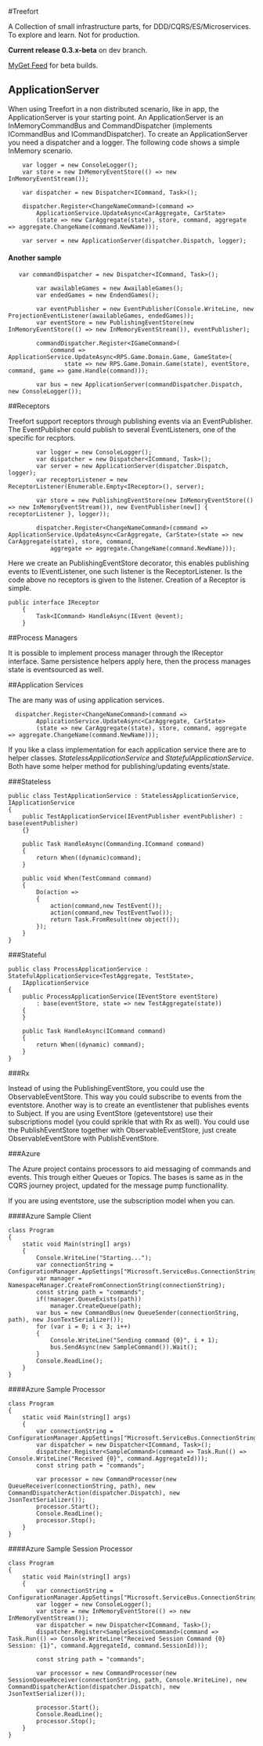 #Treefort

A Collection of small infrastructure parts, for DDD/CQRS/ES/Microservices. To explore and learn. Not for production. 

**Current release 0.3.x-beta** on dev branch.

[MyGet Feed](https://www.myget.org/F/treefort/ "MyGet feed") for beta builds.

## ApplicationServer

When using Treefort in a non distributed scenario, like in app, the ApplicationServer is your starting point.
An ApplicationServer is an InMemoryCommandBus and CommandDispatcher (implements ICommandBus and ICommandDispatcher).
To create an ApplicationServer you need a dispatcher and a logger. The following code shows a simple InMemory scenario.

        var logger = new ConsoleLogger();
        var store = new InMemoryEventStore(() => new InMemoryEventStream());

        var dispatcher = new Dispatcher<ICommand, Task>();
        
        dispatcher.Register<ChangeNameCommand>(command => 
			ApplicationService.UpdateAsync<CarAggregate, CarState>
			(state => new CarAggregate(state), store, command, aggregate => aggregate.ChangeName(command.NewName)));

        var server = new ApplicationServer(dispatcher.Dispatch, logger);

#### Another sample

       var commandDispatcher = new Dispatcher<ICommand, Task>();

            var awailableGames = new AwailableGames();
            var endedGames = new EndendGames();

            var eventPublisher = new EventPublisher(Console.WriteLine, new ProjectionEventListener(awailableGames, endedGames));
            var eventStore = new PublishingEventStore(new InMemoryEventStore(() => new InMemoryEventStream()), eventPublisher);

            commandDispatcher.Register<IGameCommand>(
                command => ApplicationService.UpdateAsync<RPS.Game.Domain.Game, GameState>(
                    state => new RPS.Game.Domain.Game(state), eventStore, command, game => game.Handle(command)));

            var bus = new ApplicationServer(commandDispatcher.Dispatch, new ConsoleLogger());


##Receptors

Treefort support receptors through publishing events via an EventPublisher. The EventPublisher could publish to several EventListeners, one of the specific for recptors.

            var logger = new ConsoleLogger();
            var dispatcher = new Dispatcher<ICommand, Task>();
            var server = new ApplicationServer(dispatcher.Dispatch, logger);
            var receptorListener = new ReceptorListener(Enumerable.Empty<IReceptor>(), server);

            var store = new PublishingEventStore(new InMemoryEventStore(() => new InMemoryEventStream()), new EventPublisher(new[] { receptorListener }, logger));
            
            dispatcher.Register<ChangeNameCommand>(command => ApplicationService.UpdateAsync<CarAggregate, CarState>(state => new CarAggregate(state), store, command,
                aggregate => aggregate.ChangeName(command.NewName)));


Here we create an PublishingEventStore decorator, this enables publishing events to IEventListener, one such listener is the ReceptorListener. Is the code above no receptors is given to the listener.
Creation of a Receptor is simple.
	
	public interface IReceptor 
	    {
	        Task<ICommand> HandleAsync(IEvent @event);
	    }

##Process Managers

It is possible to implement process manager through the IReceptor interface. Same persistence helpers apply here, then the process manages state is eventsourced as well.

##Application Services

The are many was of using application services.

      dispatcher.Register<ChangeNameCommand>(command => 
			ApplicationService.UpdateAsync<CarAggregate, CarState>
			(state => new CarAggregate(state), store, command, aggregate => aggregate.ChangeName(command.NewName)));

If you like a class implementation for each application service there are to helper classes. *StatelessApplicationService* and *StatefulApplicationService*. Both have some helper method for publishing/updating events/state.

###Stateless

    public class TestApplicationService : StatelessApplicationService, IApplicationService
    {
        public TestApplicationService(IEventPublisher eventPublisher) : base(eventPublisher)
        {}

        public Task HandleAsync(Commanding.ICommand command)
        {
            return When((dynamic)command);
        }

        public void When(TestCommand command)
        {
            Do(action =>
            {
                action(command,new TestEvent());
                action(command,new TestEventTwo());
                return Task.FromResult(new object());
            });  
        }
	}


###Stateful

    public class ProcessApplicationService : StatefulApplicationService<TestAggregate, TestState>, 
        IApplicationService
    {
        public ProcessApplicationService(IEventStore eventStore)
            : base(eventStore, state => new TestAggregate(state))
        {
        }
        
        public Task HandleAsync(ICommand command)
        {
            return When((dynamic) command);
        }
	}

###Rx

Instead of using the PublishingEventStore, you could use the ObservableEventStore. This way you could subscribe to events from the eventstore. Another way is to create an eventlistener that publishes events to Subject.
If you are using EventStore (geteventstore) use their subscriptions model (you could sprikle that with Rx as well).
You could use the PublishEventStore together with ObservableEventStore, just create ObservableEventStore with PublishEventStore.

###Azure

The Azure project contains processors to aid messaging of commands and events. This trough either Queues or Topics. The bases is same as in the CQRS journey project, updated for the message pump functionallity.

If you are using eventstore, use the subscription model when you can.

####Azure Sample Client

 	class Program
    {
        static void Main(string[] args)
        {
            Console.WriteLine("Starting...");
            var connectionString = ConfigurationManager.AppSettings["Microsoft.ServiceBus.ConnectionString"];
            var manager = NamespaceManager.CreateFromConnectionString(connectionString);
            const string path = "commands";
            if(!manager.QueueExists(path))
                manager.CreateQueue(path);
            var bus = new CommandBus(new QueueSender(connectionString, path), new JsonTextSerializer());
            for (var i = 0; i < 3; i++)
            {
                Console.WriteLine("Sending command {0}", i + 1);
                bus.SendAsync(new SampleCommand()).Wait();
            }
            Console.ReadLine();
        }
    }


####Azure Sample Processor

    class Program
    {
        static void Main(string[] args)
        {
            var connectionString = ConfigurationManager.AppSettings["Microsoft.ServiceBus.ConnectionString"];
            var dispatcher = new Dispatcher<ICommand, Task>();
            dispatcher.Register<SampleCommand>(command => Task.Run(() => Console.WriteLine("Received {0}", command.AggregateId)));
            const string path = "commands";

            var processor = new CommandProcessor(new QueueReceiver(connectionString, path), new CommandDispatcherAction(dispatcher.Dispatch), new JsonTextSerializer());
            processor.Start();
            Console.ReadLine();
            processor.Stop();
        }
    }

####Azure Sample Session Processor

    class Program
    {
        static void Main(string[] args)
        {
            var connectionString = ConfigurationManager.AppSettings["Microsoft.ServiceBus.ConnectionString"];
            var logger = new ConsoleLogger();
            var store = new InMemoryEventStore(() => new InMemoryEventStream());
            var dispatcher = new Dispatcher<ICommand, Task>();
            dispatcher.Register<SampleSessionCommand>(command => Task.Run(() => Console.WriteLine("Received Session Command {0} Session: {1}", command.AggregateId, command.SessionId)));

            const string path = "commands";

            var processor = new CommandProcessor(new SessionQueueReceiver(connectionString, path, Console.WriteLine), new CommandDispatcherAction(dispatcher.Dispatch), new JsonTextSerializer());
             
            processor.Start();
            Console.ReadLine();
            processor.Stop();
        }
    }




